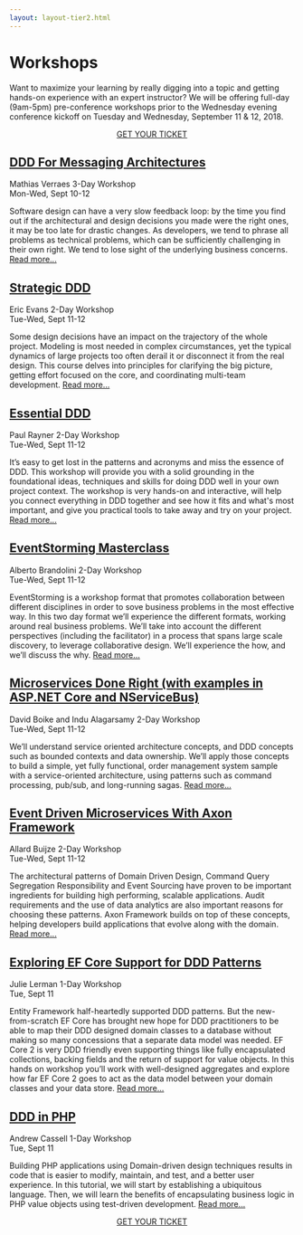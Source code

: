 ```yaml
---
layout: layout-tier2.html
---
```

<div class="container section workshops">
	<h1 class="section-header">Workshops</h1>
	<p class="copy">
		Want to maximize your learning by really digging into a topic and getting hands-on experience with an expert instructor? We will be offering full-day (9am-5pm) pre-conference workshops prior to the Wednesday evening conference kickoff on Tuesday and Wednesday, September 11 &amp; 12, 2018.
	</p>
    <div class="row">
        <div class="col-xs-12" align="center">
            <a class="btn" style="margin-bottom: 0;" href="https://ti.to/explore-ddd-conference/explore-ddd-2018">GET YOUR TICKET</a>
        </div>
    </div>
    <!-- begin workshop element -->
	<div class="row">
        <div class="col-xs-12 col-sm-2">
            <div class="speaker-container">
                <a href="ddd-for-messaging-architectures.html"><div class="speaker-img mathias-verraes"></div></a>
                </div>
            </div>
        <div class="col-xs-12 col-sm-10 workshop-list">
        <h2><a href="ddd-for-messaging-architectures.html">DDD For Messaging Architectures</a></h2>
        <p class="copy">
            <span class="workshops--speaker-name">Mathias Verraes</span>
            <span class="workshops--duration">3-Day Workshop<br>Mon-Wed, Sept 10-12</span>
        </p>
        <p class="copy">Software design can have a very slow feedback loop: by the time you find out if the architectural and design decisions you made were the right ones, it may be too late for drastic changes. As developers, we tend to phrase all problems as technical problems, which can be sufficiently challenging in their own right. We tend to lose sight of the underlying business concerns. <a href="ddd-for-messaging-architectures.html">Read more...</a></p>
        </div>
    </div>
	<!-- begin workshop element -->
    <div class="row">
        <div class="col-xs-12 col-sm-2">
            <div class="speaker-container">
                <a href="strategic-ddd.html"><div class="speaker-img eric-evans"></div></a>
            </div>
          </div>
        <div class="col-xs-12 col-sm-10 workshop-list">
            <h2><a href="strategic-ddd.html">Strategic DDD</a></h2>
            <p class="copy">
                <span class="workshops--speaker-name">Eric Evans</span>
                <span class="workshops--duration">2-Day Workshop<br>Tue-Wed, Sept 11-12</span>
            </p>
            <p class="copy">Some design decisions have an impact on the trajectory of the whole project. Modeling is most needed in complex circumstances, yet the typical dynamics of large projects too often derail it or disconnect it from the real design. This course delves into principles for clarifying the big picture, getting effort focused on the core, and coordinating multi-team development. <a href="strategic-ddd.html">Read more...</a></p>
        </div>
    </div>
	<div class="row">
        <div class="col-xs-12 col-sm-2">
            <div class="speaker-container">
                <a href="essential-ddd.html"><div class="speaker-img paul-rayner"></div></a>
            </div>
          </div>
        <div class="col-xs-12 col-sm-10 workshop-list">
            <h2><a href="essential-ddd.html">Essential DDD</a></h2>
            <p class="copy">
                <span class="workshops--speaker-name">Paul Rayner</span>
                <span class="workshops--duration">2-Day Workshop<br>Tue-Wed, Sept 11-12</span>
            </p>
            <p class="copy">It’s easy to get lost in the patterns and acronyms and miss the essence of DDD. This workshop will provide you with a solid grounding in the foundational ideas, techniques and skills for doing DDD well in your own project context. The workshop is very hands-on and interactive, will help you connect everything in DDD together and see how it fits and what's most important, and give you practical tools to take away and try on your project. <a href="essential-ddd.html">Read more...</a></p>
        </div>
    </div>
	<!-- begin workshop element -->
	<div class="row">
        <div class="col-xs-12 col-sm-2">
            <div class="speaker-container">
                <a href="eventstorming-masterclass.html"><div class="speaker-img alberto-brandolini"></div></a>
                </div>
            </div>
        <div class="col-xs-12 col-sm-10 workshop-list">
        <h2><a href="eventstorming-masterclass.html">EventStorming Masterclass</a></h2>
        <p class="copy">
            <span class="workshops--speaker-name">Alberto Brandolini</span>
            <span class="workshops--duration">2-Day Workshop<br>Tue-Wed, Sept 11-12</span>
        </p>
        <p class="copy">EventStorming is a workshop format that promotes collaboration between different disciplines in order to sove business problems in the most effective way. In this two day format we’ll experience the different formats, working around real business problems. We’ll take into account the different perspectives (including the facilitator) in a process that spans large scale discovery, to leverage collaborative design. We’ll experience the how, and we’ll discuss the why. <a href="eventstorming-masterclass.html">Read more...</a></p>
        </div>
    </div>
    <!-- begin workshop element -->
    <div class="row">
        <div class="col-xs-12 col-sm-2">
            <div class="speaker-container">
                <a href="microservices-done-right.html"><div class="co-workshop-img indu-and-david"></div></a>
                </div>
            </div>
        <div class="col-xs-12 col-sm-10 workshop-list">
        <h2><a href="microservices-done-right.html">Microservices Done Right (with examples in ASP.NET Core and NServiceBus)</a></h2>
        <p class="copy">
            <span class="workshops--speaker-name">David Boike and Indu Alagarsamy</span>
            <span class="workshops--duration">2-Day Workshop<br>Tue-Wed, Sept 11-12</span>
        </p>
        <p class="copy">We’ll understand service oriented architecture concepts, and DDD concepts such as bounded contexts and data ownership. We’ll apply those concepts to build a simple, yet fully functional, order management system sample with a service-oriented architecture, using patterns such as command processing, pub/sub, and long-running sagas. <a href="microservices-done-right.html">Read more...</a></p>
        </div>
    </div>
    <!-- begin workshop element -->
	<div class="row">
        <div class="col-xs-12 col-sm-2">
            <div class="speaker-container">
                <a href="event-driven-microservices-with-axon-framework.html"><div class="speaker-img allard-buijze"></div></a>
                </div>
            </div>
        <div class="col-xs-12 col-sm-10 workshop-list">
        <h2><a href="event-driven-microservices-with-axon-framework.html">Event Driven Microservices With Axon Framework</a></h2>
        <p class="copy">
            <span class="workshops--speaker-name">Allard Buijze</span>
            <span class="workshops--duration">2-Day Workshop<br>Tue-Wed, Sept 11-12</span>
        </p>
        <p class="copy">The architectural patterns of Domain Driven Design, Command Query Segregation Responsibility and Event Sourcing have proven to be important ingredients for building high performing, scalable applications. Audit requirements and the use of data analytics are also important reasons for choosing these patterns. Axon Framework builds on top of these concepts, helping developers build applications that evolve along with the domain. <a href="event-driven-microservices-with-axon-framework.html">Read more...</a></p>
        </div>
    </div>
    <div class="row">
        <div class="col-xs-12 col-sm-2">
            <div class="speaker-container">
                <a href="exploring-ef-core-support-for-ddd-patterns.html"><div class="speaker-img julie-lerman"></div></a>
                </div>
            </div>
        <div class="col-xs-12 col-sm-10 workshop-list">
        <h2><a href="exploring-ef-core-support-for-ddd-patterns.html">Exploring EF Core Support for DDD Patterns</a></h2>
        <p class="copy">
            <span class="workshops--speaker-name">Julie Lerman</span>
            <span class="workshops--duration">1-Day Workshop<br>Tue, Sept 11</span>
        </p>
        <p class="copy">Entity Framework half-heartedly supported DDD patterns. But the new-from-scratch EF Core has brought new hope for DDD practitioners to be able to map their DDD designed domain classes to a database without making so many concessions that a separate data model was needed. EF Core 2 is very DDD friendly even supporting things like fully encapsulated collections, backing fields and the return of support for value objects. In this hands on workshop you’ll work with well-designed aggregates and explore how far EF Core 2 goes to act as the data model between your domain classes and your data store. <a href="exploring-ef-core-support-for-ddd-patterns.html">Read more...</a></p>
        </div>
    </div>
    <!-- begin workshop element -->
	<div class="row">
        <div class="col-xs-12 col-sm-2">
            <div class="speaker-container">
                <a href="ddd-in-php.html"><div class="speaker-img andrew-cassell"></div></a>
                </div>
            </div>
        <div class="col-xs-12 col-sm-10 workshop-list">
        <h2><a href="ddd-in-php.html">DDD in PHP</a></h2>
        <p class="copy">
            <span class="workshops--speaker-name">Andrew Cassell</span>
            <span class="workshops--duration">1-Day Workshop<br>Tue, Sept 11</span>
        </p>
        <p class="copy">Building PHP applications using Domain-driven design techniques results in code that is easier to modify, maintain, and test, and a better user experience. In this tutorial, we will start by establishing a ubiquitous language. Then, we will learn the benefits of encapsulating business logic in PHP value objects using test-driven development. <a href="ddd-in-php.html">Read more...</a></p>
        </div>
    </div>
    <div class="row">
        <div class="col-xs-12" align="center">
            <a class="btn" style="margin-top: 0;" href="https://ti.to/explore-ddd-conference/explore-ddd-2018">GET YOUR TICKET</a>
        </div>
    </div>
</div> <!-- container -->
